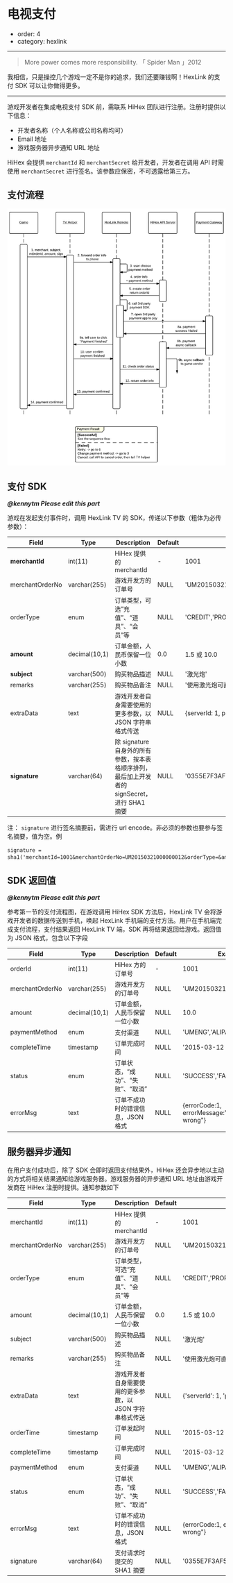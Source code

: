 # 电视支付

- order: 4
- category: hexlink

---

> More power comes more responsibility. 「 Spider Man 」2012

我相信，只是操控几个游戏一定不是你的追求，我们还要赚钱啊！HexLink 的支付 SDK 可以让你做得更多。

---

游戏开发者在集成电视支付 SDK 前，需联系 HiHex 团队进行注册。注册时提供以下信息：

- 开发者名称（个人名称或公司名称均可）
- Email 地址
- 游戏服务器异步通知 URL 地址

HiHex 会提供 `merchantId` 和 `merchantSecret` 给开发者，开发者在调用 API 时需使用 `merchantSecret` 进行签名。该参数应保密，不可透露给第三方。

## 支付流程

![payment_image](../static/payment-workflow.png)

## 支付 SDK

_**@kennytm Please edit this part**_

游戏在发起支付事件时，调用 HexLink TV 的 SDK，传递以下参数（粗体为必传参数）：


| Field              | Type           | Description                       | Default | Example                    |
|--------------------|----------------|-----------------------------------|---------|----------------------------|
| **merchantId**   | int(11)        | HiHex 提供的 merchantId            | -       | 1001                       |
| merchantOrderNo    | varchar(255)   | 游戏开发方的订单号                   | NULL    | 'UM20150321000000012'      |
| orderType          | enum           | 订单类型，可选“充值”、“道具”、“会员”等 | NULL    | 'CREDIT','PROP','VIP'      |
| **amount**       | decimal(10,1)  | 订单金额，人民币保留一位小数           | 0.0     | 1.5 或 10.0                |
| **subject**      | varchar(500)   | 购买物品描述                        | NULL    | '激光炮'                    |
| remarks            | varchar(255)   | 购买物品备注                        | NULL    | '使用激光炮可直接摧毁敌方坦克'  |
| extraData          | text           | 游戏开发者自身需要使用的更多参数，以 JSON 字符串格式传送 | NULL    | {serverId: 1, productName: 'smTank'} |
| **signature**    | varchar(64)    | 除 signature 自身外的所有参数，按本表格顺序排列，最后加上开发者的 signSecret，进行 SHA1 摘要 | NULL    | '0355E7F3AF50A06B31B108C8D5EF8A1'|

注： `signature` 进行签名摘要前，需进行 url encode。非必须的参数也要参与签名摘要，值为空。例

	signature = sha1('merchantId=1001&merchantOrderNo=UM20150321000000012&orderType=&amount=10&subject=%E6%BF%80%E5%85%89%E7%82%AE&remarks=%E4%BD%BF%E7%94%A8%E6%BF%80%E5%85%89%E7%82%AE%E5%8F%AF%E7%9B%B4%E6%8E%A5%E6%91%A7%E6%AF%81%E6%95%8C%E6%96%B9%E5%9D%A6%E5%85%8B&extraData=%7BserverId%3A+1%2C+productName%3A+%27test%27%7D&signSecret=test');
 
## SDK 返回值 

_**@kennytm Please edit this part**_

参考第一节的支付流程图，在游戏调用 HiHex SDK 方法后，HexLink TV 会将游戏开发者的数据传送到手机，唤起 HexLink 手机端的支付方法。用户在手机端完成支付流程，支付结果返回 HexLink TV 端，SDK 再将结果返回给游戏。返回值为 JSON 格式，包含以下字段


| Field              | Type           | Description                       | Default | Example                    |
|--------------------|----------------|-----------------------------------|---------|----------------------------|
| orderId            | int(11)        | HiHex 方的订单号                    | -       | 1001                       |
| merchantOrderNo    | varchar(255)   | 游戏开发方的订单号                   | NULL    | 'UM20150321000000012'      |
| amount             | decimal(10,1)  | 订单金额，人民币保留一位小数           | NULL    | 10.0                       |
| paymentMethod      | enum           | 支付渠道                           | NULL    | 'UMENG','ALIPAY','WECHAT'   |
| completeTime       | timestamp      | 订单完成时间                        | NULL    | '2015-03-12 12:34:53'      |
| status             | enum           | 订单状态，“成功”、“失败”、“取消”      | NULL    | 'SUCCESS','FAILED','CANCELED'      |
| errorMsg           | text           | 订单不成功时的错误信息，JSON 格式      | NULL    | {errorCode:1, errorMessage:"something wrong"}   |


## 服务器异步通知

在用户支付成功后，除了 SDK 会即时返回支付结果外，HiHex 还会异步地以主动的方式将相关结果通知给游戏服务器。游戏服务器的异步通知 URL 地址由游戏开发商在 HiHex 注册时提供。通知参数如下

| Field              | Type           | Description                       | Default | Example                    |
|--------------------|----------------|-----------------------------------|---------|----------------------------|
| merchantId         | int(11)        | HiHex 提供的 merchantId            | -       | 1001                       |
| merchantOrderNo    | varchar(255)   | 游戏开发方的订单号                   | NULL    | 'UM20150321000000012'      |
| orderType          | enum           | 订单类型，可选“充值”、“道具”、“会员”等 | NULL    | 'CREDIT','PROP','VIP'      |
| amount             | decimal(10,1)  | 订单金额，人民币保留一位小数           | 0.0     | 1.5 或 10.0                |
| subject            | varchar(500)   | 购买物品描述                        | NULL    | '激光炮'                    |
| remarks            | varchar(255)   | 购买物品备注                        | NULL    | '使用激光炮可直接摧毁敌方坦克'  |
| extraData          | text           | 游戏开发者自身需要使用的更多参数，以 JSON 字符串格式传送 | NULL    | {'serverId': 1, 'productName': 'smTank'} |
| orderTime          | timestamp      | 订单发起时间                        | NULL    | '2015-03-12 12:34:53'      |
| completeTime       | timestamp      | 订单完成时间                        | NULL    | '2015-03-12 12:34:53'      |
| paymentMethod      | enum           | 支付渠道                           | NULL    | 'UMENG','ALIPAY','WECHAT'  |
| status             | enum           | 订单状态，“成功”、“失败”、“取消”      | NULL    | 'SUCCESS','FAILED','CANCELED'      |
| errorMsg           | text           | 订单不成功时的错误信息，JSON 格式      | NULL    | {errorCode:1, errorMessage:"something wrong"}   |
| signature          | varchar(64)    | 支付请求时提交的 SHA1 摘要 | NULL    | '0355E7F3AF50A06B31B108C8D5EF8A1'|

